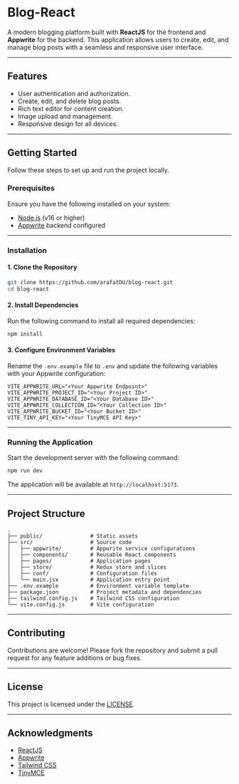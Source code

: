 # Blog-React

A modern blogging platform built with **ReactJS** for the frontend and **Appwrite** for the backend. This application allows users to create, edit, and manage blog posts with a seamless and responsive user interface.

---

## Features

- User authentication and authorization.
- Create, edit, and delete blog posts.
- Rich text editor for content creation.
- Image upload and management.
- Responsive design for all devices.

---

## Getting Started

Follow these steps to set up and run the project locally.

### Prerequisites

Ensure you have the following installed on your system:

- [Node.js](https://nodejs.org/) (v16 or higher)
- [Appwrite](https://appwrite.io/) backend configured

---

### Installation

#### 1. Clone the Repository

```bash
git clone https://github.com/arafatDU/blog-react.git
cd blog-react
```

#### 2. Install Dependencies

Run the following command to install all required dependencies:

```bash
npm install
```

#### 3. Configure Environment Variables

Rename the `.env.example` file to `.env` and update the following variables with your Appwrite configuration:

```env
VITE_APPWRITE_URL="<Your Appwrite Endpoint>"
VITE_APPWRITE_PROJECT_ID="<Your Project ID>"
VITE_APPWRITE_DATABASE_ID="<Your Database ID>"
VITE_APPWRITE_COLLECTION_ID="<Your Collection ID>"
VITE_APPWRITE_BUCKET_ID="<Your Bucket ID>"
VITE_TINY_API_KEY="<Your TinyMCE API Key>"
```

---

### Running the Application

Start the development server with the following command:

```bash
npm run dev
```

The application will be available at `http://localhost:5173`.

---

## Project Structure

```
.
├── public/               # Static assets
├── src/                  # Source code
│   ├── appwrite/         # Appwrite service configurations
│   ├── components/       # Reusable React components
│   ├── pages/            # Application pages
│   ├── store/            # Redux store and slices
│   ├── conf/             # Configuration files
│   └── main.jsx          # Application entry point
├── .env.example          # Environment variable template
├── package.json          # Project metadata and dependencies
├── tailwind.config.js    # Tailwind CSS configuration
└── vite.config.js        # Vite configuration
```

---

## Contributing

Contributions are welcome! Please fork the repository and submit a pull request for any feature additions or bug fixes.

---

## License

This project is licensed under the [LICENSE](./LICENSE).

---

## Acknowledgments

- [ReactJS](https://reactjs.org/)
- [Appwrite](https://appwrite.io/)
- [Tailwind CSS](https://tailwindcss.com/)
- [TinyMCE](https://www.tiny.cloud/)